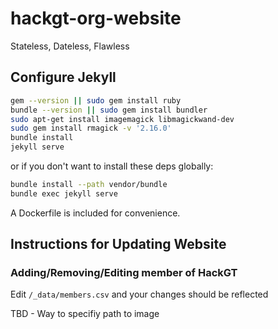 # hackgt-org-website
Stateless, Dateless, Flawless

## Configure Jekyll
```BASH
gem --version || sudo gem install ruby
bundle --version || sudo gem install bundler
sudo apt-get install imagemagick libmagickwand-dev
sudo gem install rmagick -v '2.16.0'
bundle install
jekyll serve
```

or if you don't want to install these deps globally:

```BASH
bundle install --path vendor/bundle
bundle exec jekyll serve
```

A Dockerfile is included for convenience.

## Instructions for Updating Website

### Adding/Removing/Editing member of HackGT
Edit `/_data/members.csv` and your changes should be reflected

TBD - Way to specifiy path to image
